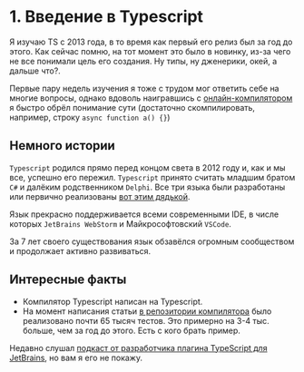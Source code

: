 # 1. Введение в Typescript

Я изучаю TS с 2013 года, в то время как первый его релиз был за год до этого. Как сейчас помню, на тот момент это было в новинку, из-за чего не все понимали цель его создания. Ну типы, ну дженерики, окей, а дальше что?.

Первые пару недель изучения я тоже с трудом мог ответить себе на многие вопросы, однако вдоволь наигравшись с [онлайн-компилятором](http://www.typescriptlang.org/play/index.html) я быстро обрёл понимание сути (достаточно скомпилировать, например, строку `async function a() {}`)

## Немного истории
`Typescript` родился прямо перед концом света в 2012 году и, как и мы все, успешно его пережил.
`Typescript` принято считать младшим братом `C#` и далёким родственником `Delphi`. Все три языка были разработаны или первично реализованы [вот этим дядькой](https://ru.wikipedia.org/wiki/%D0%A5%D0%B5%D0%B9%D0%BB%D1%81%D0%B1%D0%B5%D1%80%D0%B3,_%D0%90%D0%BD%D0%B4%D0%B5%D1%80%D1%81).

Язык прекрасно поддерживается всеми современными IDE, в числе которых `JetBrains WebStorm` и Майкрософтовский `VSCode`. 

За 7 лет своего существования язык обзавёлся огромным сообществом и продолжает активно развиваться. 

## Интересные факты
* Компилятор Typescript написан на Typescript.
* На момент написания статьи [в репозитории компилятора](https://github.com/Microsoft/TypeScript) было реализовано почти 65 тысяч тестов. Это примерно на 3-4 тыс. больше, чем за год до этого. Есть с кого брать пример.


Недавно слушал [подкаст от разработчика плагина TypeScript для JetBrains](https://medium.com/devschacht/devschacht-61-75ac8fd58960), но вам я его не покажу.
